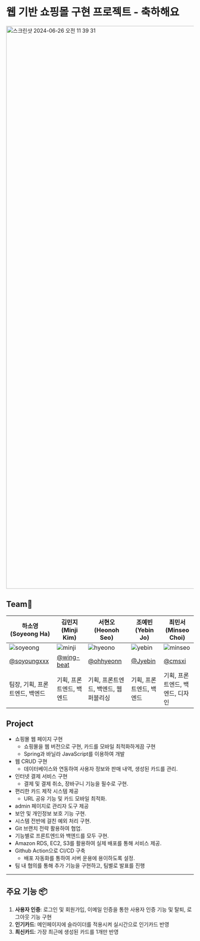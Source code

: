 # 웹 기반 쇼핑몰 구현 프로젝트 - 축하해요

<img width="1512" alt="스크린샷 2024-06-26 오전 11 39 31" src="https://github.com/Jyebin/shinhan_team2_chukahaeyo/assets/108725996/73f2fc1d-8afe-469d-b9ea-0631946ece91">

## Team🐥

| 하소영 (Soyeong Ha)                                                                                              | 김민지(Minji Kim)                                                                                              | 서현오(Heonoh Seo)                                                                                              | 조예빈(Yebin Jo)                                                                                                | 최민서(Minseo Choi)                                                                                            |
|---------------------------------------------------------------------------------------------------------------|-------------------------------------------------------------------------------------------------------------|--------------------------------------------------------------------------------------------------------------|--------------------------------------------------------------------------------------------------------------|-------------------------------------------------------------------------------------------------------------|
| ![soyeong](https://github.com/Jyebin/shinhan_team3_omok/assets/67955977/d4212bca-3100-4b21-bc24-3bb171350336) | ![minji](https://github.com/Jyebin/shinhan_team3_omok/assets/67955977/6a5d0a60-8ebb-4548-8071-2957265442ef) | ![hyeono](https://github.com/Jyebin/shinhan_team3_omok/assets/67955977/9efc21d8-3525-4ddf-8126-b2fcda73e8a5)  | ![yebin](https://github.com/Jyebin/shinhan_team3_omok/assets/67955977/47f41339-2451-4c5b-9461-e83772ad8ecc)| ![minseo](https://github.com/Jyebin/shinhan_team3_omok/assets/67955977/1135661a-ed49-4b5a-9962-16fb87eb53d4) |
| [@soyoungxxx](https://github.com/soyoungxxx/)                                                                                                    | [@wing-beat](https://github.com/wing-beat/)                                                                                                  | [@ohhyeonn](https://github.com/ohhyeonn/)                                                                                                    | [@Jyebin](https://github.com/Jyebin/)                                                                                                      | [@cmsxi](https://github.com/cmsxi/)    
| 팀장, 기획, 프론트엔드, 백엔드                                                                                            | 기획, 프론트엔드, 백엔드                                                                                              | 기획, 프론트엔드, 백엔드, 웹 퍼블리싱                                                                                       | 기획, 프론트엔드, 백엔드                                                                                               | 기획, 프론트엔드, 백엔드, 디자인                                                                                         |

## Project
* 쇼핑몰 웹 페이지 구현
  - 쇼핑몰을 웹 버전으로 구현, 카드를 모바일 최적화하게끔 구현
  - Spring과 바닐라 JavaScript를 이용하여 개발
* 웹 CRUD 구현
  - 데이터베이스와 연동하여 사용자 정보와 판매 내역, 생성된 카드를 관리.
* 인터넷 결제 서비스 구현
  - 결제 및 결제 취소, 장바구니 기능을 필수로 구현.
* 편리한 카드 제작 시스템 제공
  - URL 공유 기능 및 카드 모바일 최적화.
* admin 페이지로 관리자 도구 제공
* 보안 및 개인정보 보호 기능 구현.
* 시스템 전반에 걸친 예외 처리 구현.
* Git 브랜치 전략 활용하여 협업.
* 기능별로 프론트엔드와 백엔드를 모두 구현.
* Amazon RDS, EC2, S3를 활용하여 실제 배포를 통해 서비스 제공.
* Github Action으로 CI/CD 구축
  - 배포 자동화를 통하여 서버 운용에 용이하도록 설정.
* 팀 내 협의를 통해 추가 기능을 구현하고, 팀별로 발표를 진행

---

## 주요 기능 📦

1. **사용자 인증**: 로그인 및 회원가입, 이메일 인증을 통한 사용자 인증 기능 및 탈퇴, 로그아웃 기능 구현
2. **인기카드**: 메인페이지에 슬라이더를 적용시켜 실시간으로 인기카드 반영
3. **최신카드**: 가장 최근에 생성된 카드를 1개만 반영



